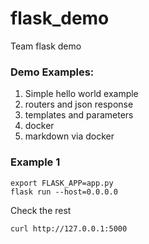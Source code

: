 # flask_demo
Team flask demo

### Demo Examples:
1. Simple hello world example 
2. routers and json response
3. templates and parameters
4. docker
5. markdown via docker


### Example 1
```
export FLASK_APP=app.py
flask run --host=0.0.0.0
```

Check the rest
```
curl http://127.0.0.1:5000
```
